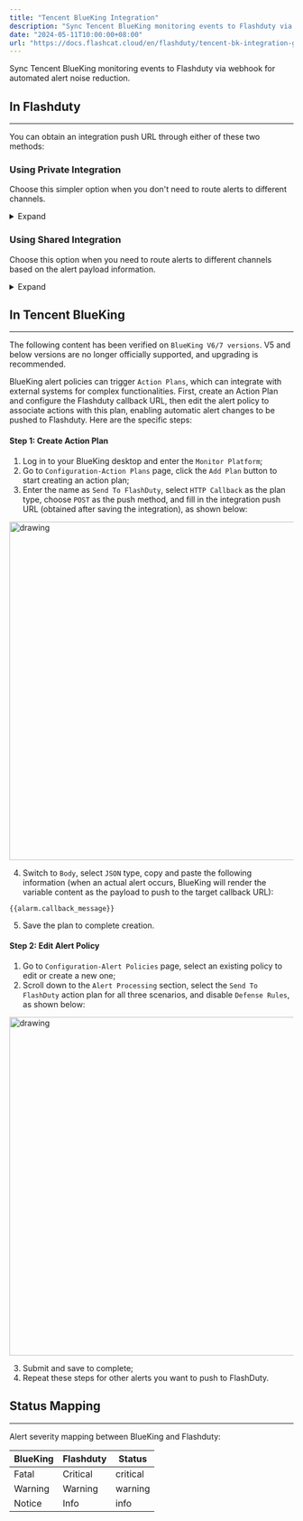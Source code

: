 ```yaml
---
title: "Tencent BlueKing Integration"
description: "Sync Tencent BlueKing monitoring events to Flashduty via webhook for automated alert noise reduction"
date: "2024-05-11T10:00:00+08:00"
url: "https://docs.flashcat.cloud/en/flashduty/tencent-bk-integration-guide"
---
```


Sync Tencent BlueKing monitoring events to Flashduty via webhook for automated alert noise reduction.

<div class="hide">

## In Flashduty
---
You can obtain an integration push URL through either of these two methods:

### Using Private Integration

Choose this simpler option when you don't need to route alerts to different channels.

<details>
  <summary>Expand</summary>
  
  1. Go to Flashduty console, select **Channel**, and enter a channel's details page
  2. Select the **Integrations** tab, click **Add Integration** to enter the integration page
  3. Choose **Tencent BlueKing** integration and click **Save** to generate a card
  4. Click the generated card to view the **push URL**, copy it for later use, and you're Done
  
</details>

### Using Shared Integration

Choose this option when you need to route alerts to different channels based on the alert payload information.

<details>
  <summary>Expand</summary>
  
  1. Go to Flashduty console, select **Integration Center=>Alerts** to enter the integration selection page
  2. Select **Tencent BlueKing** integration:
        - **Integration Name**: Define a name for this integration
  3. Click **Save** and copy the newly generated **push URL** for later use
  4. Click **Create Route** to configure routing rules. You can match different alerts to different channels based on conditions, or set a default channel as a fallback and adjust as needed later
  5. Done
    
</details>
</div>

## In Tencent BlueKing
---
The following content has been verified on `BlueKing V6/7 versions`. V5 and below versions are no longer officially supported, and upgrading is recommended.

BlueKing alert policies can trigger `Action Plans`, which can integrate with external systems for complex functionalities. First, create an Action Plan and configure the Flashduty callback URL, then edit the alert policy to associate actions with this plan, enabling automatic alert changes to be pushed to Flashduty. Here are the specific steps:

#### Step 1: Create Action Plan

<div class="md-block">

1. Log in to your BlueKing desktop and enter the `Monitor Platform`;
2. Go to `Configuration-Action Plans` page, click the `Add Plan` button to start creating an action plan;
3. Enter the name as `Send To FlashDuty`, select `HTTP Callback` as the plan type, choose `POST` as the push method, and fill in the integration push URL (obtained after saving the integration), as shown below:

<img alt="drawing" width="600" src="https://download.flashcat.cloud/flashduty/integration/tencent-bk/create_package.jpg" />

4. Switch to `Body`, select `JSON` type, copy and paste the following information (when an actual alert occurs, BlueKing will render the variable content as the payload to push to the target callback URL):

```
{{alarm.callback_message}}
```

5. Save the plan to complete creation.
</div>

#### Step 2: Edit Alert Policy

<div class="md-block">

1. Go to `Configuration-Alert Policies` page, select an existing policy to edit or create a new one;
2. Scroll down to the `Alert Processing` section, select the `Send To FlashDuty` action plan for all three scenarios, and disable `Defense Rules`, as shown below:

<img alt="drawing" width="600" src="https://download.flashcat.cloud/flashduty/integration/tencent-bk/update_alert_rule.jpg" />

3. Submit and save to complete;
4. Repeat these steps for other alerts you want to push to FlashDuty.

</div>

## Status Mapping
---
<div class="md-block">

Alert severity mapping between BlueKing and Flashduty:

| BlueKing | Flashduty | Status |
| -------- | --------- | ------ |
| Fatal    | Critical  | critical |
| Warning  | Warning   | warning |
| Notice   | Info      | info |

</div>
